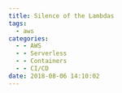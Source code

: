 ```yaml
---
title: Silence of the Lambdas
tags:
  - aws
categories:
  - - AWS
  - - Serverless
  - - Containers
  - - CI/CD
date: 2018-08-06 14:10:02
---
```

